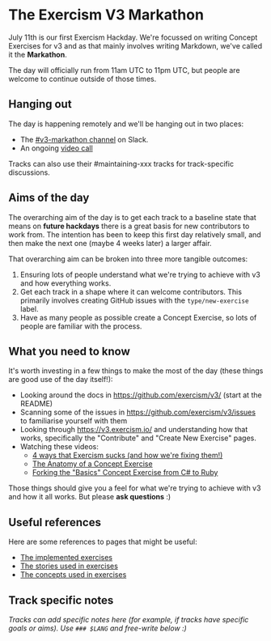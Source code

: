 # The Exercism V3 Markathon

July 11th is our first Exercism Hackday.
We're focussed on writing Concept Exercises for v3 and as that mainly involves writing Markdown, we've called it the **Markathon**.

The day will officially run from 11am UTC to 11pm UTC, but people are welcome to continue outside of those times.

## Hanging out

The day is happening remotely and we'll be hanging out in two places:

- The [#v3-markathon channel](https://exercism-team.slack.com/archives/C016Q9KEQ91) on Slack.
- An ongoing [video call](https://www.gotomeet.me/exercism)

Tracks can also use their #maintaining-xxx tracks for track-specific discussions.

## Aims of the day

The overarching aim of the day is to get each track to a baseline state that means on **future hackdays** there is a great basis for new contributors to work from. The intention has been to keep this first day relatively small, and then make the next one (maybe 4 weeks later) a larger affair.

That overarching aim can be broken into three more tangible outcomes:

1. Ensuring lots of people understand what we're trying to achieve with v3 and how everything works.
2. Get each track in a shape where it can welcome contributors. This primarily involves creating GitHub issues with the `type/new-exercise` label.
3. Have as many people as possible create a Concept Exercise, so lots of people are familiar with the process.

## What you need to know

It's worth investing in a few things to make the most of the day (these things are good use of the day itself!):

- Looking around the docs in https://github.com/exercism/v3/ (start at the README)
- Scanning some of the issues in https://github.com/exercism/v3/issues to familiarise yourself with them
- Looking through https://v3.exercism.io/ and understanding how that works, specifically the "Contribute" and "Create New Exercise" pages.
- Watching these videos:
  - [4 ways that Exercism sucks (and how we're fixing them!)](https://www.youtube.com/watch?v=5Cj1Dr9m3GM)
  - [The Anatomy of a Concept Exercise](https://www.youtube.com/watch?v=gkbBqd7hPrA)
  - [Forking the "Basics" Concept Exercise from C# to Ruby](https://www.youtube.com/watch?v=esQhPx2U1uk)

Those things should give you a feel for what we're trying to achieve with v3 and how it all works.
But please **ask questions** :)

## Useful references

Here are some references to pages that might be useful:

- [The implemented exercises](languages/README.md##implemented-concept-exercises)
- [The stories used in exercises](reference/stories/README.md)
- [The concepts used in exercises](reference/README.md#implemented-concepts)

## Track specific notes

_Tracks can add specific notes here (for example, if tracks have specific goals or aims). Use `### $LANG` and free-write below :)_
